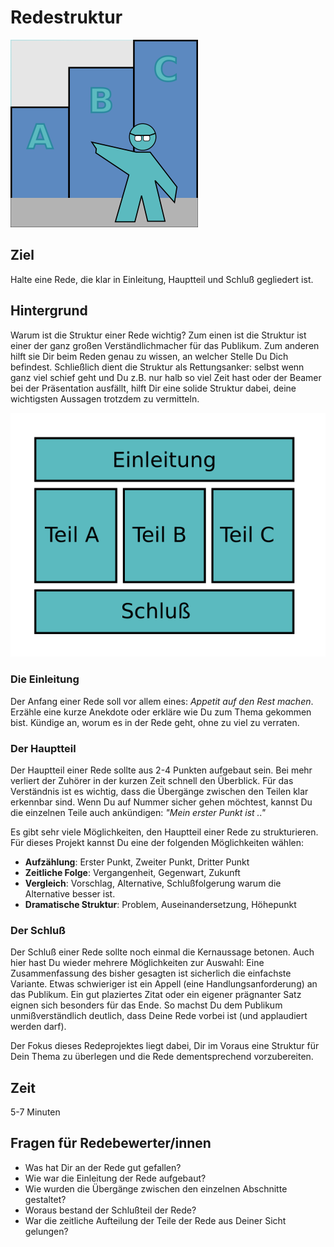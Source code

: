 
# Redestruktur

![](../bilder/redestruktur.png)

## Ziel

Halte eine Rede, die klar in Einleitung, Hauptteil und Schluß gegliedert ist.

## Hintergrund

Warum ist die Struktur einer Rede wichtig? Zum einen ist die Struktur ist einer der ganz großen Verständlichmacher für das Publikum. Zum anderen hilft sie Dir beim Reden genau zu wissen, an welcher Stelle Du Dich befindest. Schließlich dient die Struktur als Rettungsanker: selbst wenn ganz viel schief geht und Du z.B. nur halb so viel Zeit hast oder der Beamer bei der Präsentation ausfällt, hilft Dir eine solide Struktur dabei, deine wichtigsten Aussagen trotzdem zu vermitteln.

![](../bilder/struktur.png)

### Die Einleitung

Der Anfang einer Rede soll vor allem eines: *Appetit auf den Rest machen*. Erzähle eine kurze Anekdote oder erkläre wie Du zum Thema gekommen bist. Kündige an, worum es in der Rede geht, ohne zu viel zu verraten.

### Der Hauptteil

Der Hauptteil einer Rede sollte aus 2-4 Punkten aufgebaut sein. Bei mehr verliert der Zuhörer in der kurzen Zeit schnell den Überblick. Für das Verständnis ist es wichtig, dass die Übergänge zwischen den Teilen klar erkennbar sind. Wenn Du auf Nummer sicher gehen möchtest, kannst Du die einzelnen Teile auch ankündigen: *"Mein erster Punkt ist .."*

Es gibt sehr viele Möglichkeiten, den Hauptteil einer Rede zu strukturieren. Für dieses Projekt kannst Du eine der folgenden Möglichkeiten wählen:

* **Aufzählung**: Erster Punkt, Zweiter Punkt, Dritter Punkt
* **Zeitliche Folge**: Vergangenheit, Gegenwart, Zukunft
* **Vergleich**: Vorschlag, Alternative, Schlußfolgerung warum die Alternative besser ist.
* **Dramatische Struktur**: Problem, Auseinandersetzung, Höhepunkt

### Der Schluß

Der Schluß einer Rede sollte noch einmal die Kernaussage betonen. Auch hier hast Du wieder mehrere Möglichkeiten zur Auswahl: Eine Zusammenfassung des bisher gesagten ist sicherlich die einfachste Variante. Etwas schwieriger ist ein Appell (eine Handlungsanforderung) an das Publikum. Ein gut plaziertes Zitat oder ein eigener prägnanter Satz eignen sich besonders für das Ende. So machst Du dem Publikum unmißverständlich deutlich, dass Deine Rede vorbei ist (und applaudiert werden darf).

Der Fokus dieses Redeprojektes liegt dabei, Dir im Voraus eine Struktur für Dein Thema zu überlegen und die Rede dementsprechend vorzubereiten.

## Zeit

5-7 Minuten

## Fragen für Redebewerter/innen

* Was hat Dir an der Rede gut gefallen?
* Wie war die Einleitung der Rede aufgebaut?
* Wie wurden die Übergänge zwischen den einzelnen Abschnitte gestaltet?
* Woraus bestand der Schlußteil der Rede?
* War die zeitliche Aufteilung der Teile der Rede aus Deiner Sicht gelungen?
